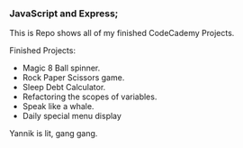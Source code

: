 ### JavaScript and Express;

This is Repo shows all of my finished CodeCademy Projects.

Finished Projects:
- Magic 8 Ball spinner.
- Rock Paper Scissors game.
- Sleep Debt Calculator.
- Refactoring the scopes of variables.
- Speak like a whale.
- Daily special menu display

Yannik is lit, gang gang.
